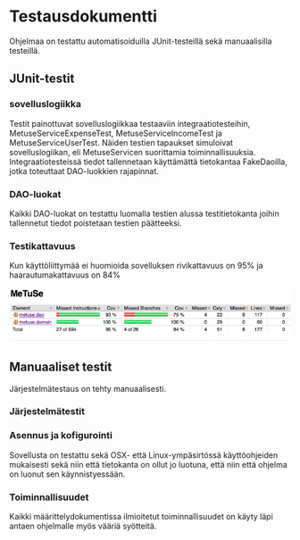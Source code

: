 # Testausdokumentti

Ohjelmaa on testattu automatisoiduilla JUnit-testeillä sekä manuaalisilla testeillä.

## JUnit-testit

### sovelluslogiikka

Testit painottuvat sovelluslogiikkaa testaaviin integraatiotesteihin, MetuseServiceExpenseTest, MetuseServiceIncomeTest ja  MetuseServiceUserTest.
Näiden testien tapaukset simuloivat sovelluslogiikan, eli MetuseServicen suorittamia toiminnallisuuksia. Integraatiotesteissä tiedot tallennetaan käyttämättä tietokantaa FakeDaoilla, jotka toteuttaat DAO-luokkien rajapinnat.

### DAO-luokat

Kaikki DAO-luokat on testattu luomalla testien alussa testitietokanta joihin tallennetut tiedot poistetaan testien päätteeksi.

### Testikattavuus

Kun käyttöliittymää ei huomioida sovelluksen rivikattavuus on 95% ja haarautumakattavuus on 84%

<img src="https://github.com/HiskiR/ot-harjoitustyo/blob/master/dokumentaatio/kuvat/Testauskattavuus.png" width="800">

## Manuaaliset testit

Järjestelmätestaus on tehty manuaalisesti.

### Järjestelmätestit

### Asennus ja kofigurointi

Sovellusta on testattu sekä OSX- että Linux-ympäsirtössä käyttöohjeiden mukaisesti sekä niin että tietokanta on ollut jo luotuna, että niin että ohjelma on luonut sen käynnistyessään.

### Toiminnallisuudet

Kaikki määrittelydokumentissa ilmioitetut toiminnallisuudet on käyty läpi antaen ohjelmalle myös vääriä syötteitä.



